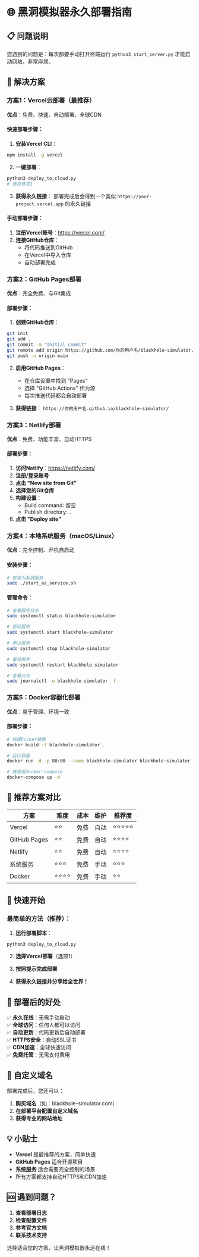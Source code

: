 # 🌐 黑洞模拟器永久部署指南

## 📋 问题说明

您遇到的问题是：每次都要手动打开终端运行 `python3 start_server.py` 才能启动网站，非常麻烦。

## 🚀 解决方案

### **方案1：Vercel云部署（最推荐）**

**优点**：免费、快速、自动部署、全球CDN

#### 快速部署步骤：

1. **安装Vercel CLI**：
```bash
npm install -g vercel
```

2. **一键部署**：
```bash
python3 deploy_to_cloud.py
# 选择选项1
```

3. **获得永久链接**：
部署完成后会得到一个类似 `https://your-project.vercel.app` 的永久链接

#### 手动部署步骤：

1. **注册Vercel账号**：https://vercel.com/
2. **连接GitHub仓库**：
   - 将代码推送到GitHub
   - 在Vercel中导入仓库
   - 自动部署完成

### **方案2：GitHub Pages部署**

**优点**：完全免费、与Git集成

#### 部署步骤：

1. **创建GitHub仓库**：
```bash
git init
git add .
git commit -m "Initial commit"
git remote add origin https://github.com/你的用户名/blackhole-simulator.git
git push -u origin main
```

2. **启用GitHub Pages**：
   - 在仓库设置中找到 "Pages"
   - 选择 "GitHub Actions" 作为源
   - 每次推送代码都会自动部署

3. **获得链接**：
`https://你的用户名.github.io/blackhole-simulator/`

### **方案3：Netlify部署**

**优点**：免费、功能丰富、自动HTTPS

#### 部署步骤：

1. **访问Netlify**：https://netlify.com/
2. **注册/登录账号**
3. **点击 "New site from Git"**
4. **选择您的Git仓库**
5. **构建设置**：
   - Build command: 留空
   - Publish directory: `.`
6. **点击 "Deploy site"**

### **方案4：本地系统服务（macOS/Linux）**

**优点**：完全控制、开机自启动

#### 安装步骤：

```bash
# 安装为系统服务
sudo ./start_as_service.sh
```

#### 管理命令：

```bash
# 查看服务状态
sudo systemctl status blackhole-simulator

# 启动服务
sudo systemctl start blackhole-simulator

# 停止服务
sudo systemctl stop blackhole-simulator

# 重启服务
sudo systemctl restart blackhole-simulator

# 查看日志
sudo journalctl -u blackhole-simulator -f
```

### **方案5：Docker容器化部署**

**优点**：易于管理、环境一致

#### 部署步骤：

```bash
# 构建Docker镜像
docker build -t blackhole-simulator .

# 运行容器
docker run -d -p 80:80 --name blackhole-simulator blackhole-simulator

# 或使用docker-compose
docker-compose up -d
```

## 🎯 推荐方案对比

| 方案 | 难度 | 成本 | 维护 | 推荐度 |
|------|------|------|------|--------|
| Vercel | ⭐⭐ | 免费 | 自动 | ⭐⭐⭐⭐⭐ |
| GitHub Pages | ⭐⭐ | 免费 | 自动 | ⭐⭐⭐⭐ |
| Netlify | ⭐⭐ | 免费 | 自动 | ⭐⭐⭐⭐ |
| 系统服务 | ⭐⭐⭐ | 免费 | 手动 | ⭐⭐⭐ |
| Docker | ⭐⭐⭐⭐ | 免费 | 手动 | ⭐⭐ |

## 🚀 快速开始

### **最简单的方法（推荐）**：

1. **运行部署脚本**：
```bash
python3 deploy_to_cloud.py
```

2. **选择Vercel部署**（选项1）

3. **按照提示完成部署**

4. **获得永久链接并分享给全世界！**

## 📱 部署后的好处

✅ **永久在线**：无需手动启动  
✅ **全球访问**：任何人都可以访问  
✅ **自动更新**：代码更新后自动部署  
✅ **HTTPS安全**：自动SSL证书  
✅ **CDN加速**：全球快速访问  
✅ **免费托管**：无需支付费用  

## 🔧 自定义域名

部署完成后，您还可以：

1. **购买域名**（如：blackhole-simulator.com）
2. **在部署平台配置自定义域名**
3. **获得专业的网站地址**

## 💡 小贴士

- **Vercel** 是最推荐的方案，简单快速
- **GitHub Pages** 适合开源项目
- **系统服务** 适合需要完全控制的场景
- 所有方案都支持自动HTTPS和CDN加速

## 🆘 遇到问题？

1. **查看部署日志**
2. **检查配置文件**
3. **参考官方文档**
4. **联系技术支持**

选择适合您的方案，让黑洞模拟器永远在线！

